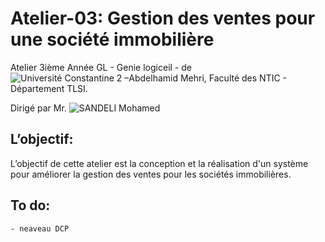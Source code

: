 # Atelier-03: Gestion des ventes pour une société immobilière
    
   Atelier 3ième Année GL - Genie logiceil - de ![Université Constantine 2 –Abdelhamid Mehri](https://www.univ-constatntine2.dz), Faculté des NTIC - Département TLSI.
    
   Dirigé par Mr. ![SANDELI Mohamed](mailto:sandeli.mohamed@univ-constatntine2.dz)
    
## L’objectif:
   L’objectif de cette atelier est la conception et la réalisation d'un système pour améliorer la gestion des 
   ventes pour les sociétés immobilières.
    


## To do:
    
    - neaveau DCP

